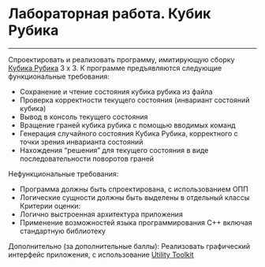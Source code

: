# Лабораторная работа. Кубик Рубика

---

Спроектировать и реализовать программу, имитирующую сборку [Кубика Рубика](https://ru.wikipedia.org/wiki/%D0%9A%D1%83%D0%B1%D0%B8%D0%BA_%D0%A0%D1%83%D0%B1%D0%B8%D0%BA%D0%B0) 3 x 3.
К программе предъявляются следующие функциональные требования:

- Сохранение и чтение состояния кубика рубика из файла
- Проверка корректности текущего состояния (инвариант состояний кубика)
- Вывод в консоль текущего состояния
- Вращение граней кубика рубика с помощью вводимых команд
- Генерация случайного состояния Кубика Рубика, корректного с точки зрения
  инварианта состояний
- Нахождения “решения” для текущего состояния в виде последовательности
  поворотов граней
  
Нефункциональные требования:
- Программа должны быть спроектирована, с использованием ОПП
- Логические сущности должны быть выделены в отдельный классы
  Критерии оценки:
- Логично выстроенная архитектура приложения
- Применение возможностей языка программирования С++ включая стандартную
  библиотеку
  
Дополнительно (за дополнительные баллы):
  Реализовать графический интерфейс приложения, с использование [Utility
  Toolkit](https://en.wikipedia.org/wiki/OpenGL_Utility_Toolkit)


